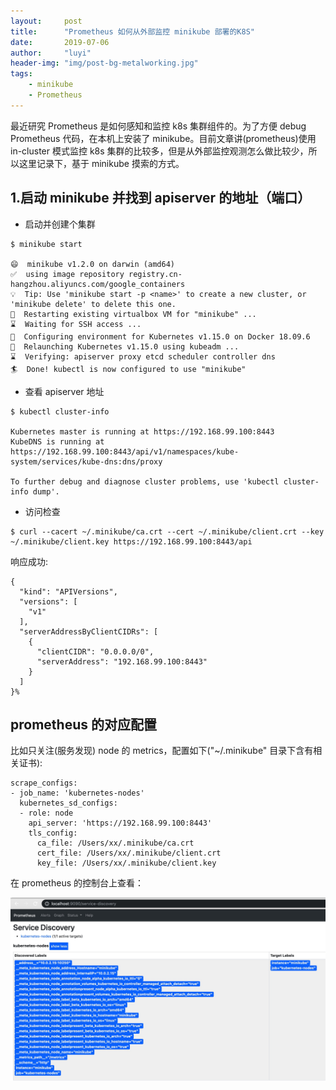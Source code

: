 ```yaml
---
layout:     post
title:      "Prometheus 如何从外部监控 minikube 部署的K8S"
date:       2019-07-06
author:     "luyi"
header-img: "img/post-bg-metalworking.jpg"
tags:
    - minikube
    - Prometheus
---
```

最近研究 Prometheus 是如何感知和监控 k8s 集群组件的。为了方便 debug Prometheus 代码，在本机上安装了 minikube。目前文章讲(prometheus)使用 in-cluster 模式监控 k8s 集群的比较多，但是从外部监控观测怎么做比较少，所以这里记录下，基于 minikube 摸索的方式。

##  1.启动 minikube 并找到 apiserver 的地址（端口）

- 启动并创建个集群

```
$ minikube start

😄  minikube v1.2.0 on darwin (amd64)
✅  using image repository registry.cn-hangzhou.aliyuncs.com/google_containers
💡  Tip: Use 'minikube start -p <name>' to create a new cluster, or 'minikube delete' to delete this one.
🔄  Restarting existing virtualbox VM for "minikube" ...
⌛  Waiting for SSH access ...
🐳  Configuring environment for Kubernetes v1.15.0 on Docker 18.09.6
🔄  Relaunching Kubernetes v1.15.0 using kubeadm ...
⌛  Verifying: apiserver proxy etcd scheduler controller dns
🏄  Done! kubectl is now configured to use "minikube"
```

- 查看 apiserver 地址

```
$ kubectl cluster-info

Kubernetes master is running at https://192.168.99.100:8443
KubeDNS is running at https://192.168.99.100:8443/api/v1/namespaces/kube-system/services/kube-dns:dns/proxy

To further debug and diagnose cluster problems, use 'kubectl cluster-info dump'.
```

- 访问检查

```
$ curl --cacert ~/.minikube/ca.crt --cert ~/.minikube/client.crt --key ~/.minikube/client.key https://192.168.99.100:8443/api
```
响应成功:
```
{
  "kind": "APIVersions",
  "versions": [
    "v1"
  ],
  "serverAddressByClientCIDRs": [
    {
      "clientCIDR": "0.0.0.0/0",
      "serverAddress": "192.168.99.100:8443"
    }
  ]
}%
```

## prometheus 的对应配置

比如只关注(服务发现) node 的 metrics，配置如下("~/.minikube" 目录下含有相关证书):

```
scrape_configs:
- job_name: 'kubernetes-nodes'
  kubernetes_sd_configs:
  - role: node
    api_server: 'https://192.168.99.100:8443'
    tls_config:
      ca_file: /Users/xx/.minikube/ca.crt
      cert_file: /Users/xx/.minikube/client.crt
      key_file: /Users/xx/.minikube/client.key
```
在 prometheus 的控制台上查看：

![image](/img/in-post/prom-node-discovery.jpg)
